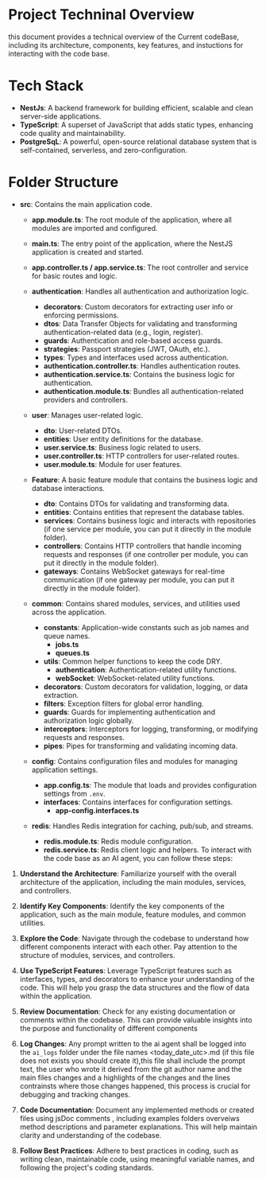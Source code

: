 

# Project Techninal Overview 
this document provides a technical overview of the Current codeBase, including its architecture, components,  key features, and instuctions for interacting with the code base.
# Tech Stack
- **NestJs**: A backend framework for building efficient, scalable and clean server-side applications.
- **TypeScript**: A superset of JavaScript that adds static types, enhancing code quality and maintainability.
- **PostgreSqL**: A powerful, open-source relational database system that is self-contained, serverless, and zero-configuration.

# Folder Structure
- **src**: Contains the main application code.
  - **app.module.ts**: The root module of the application, where all modules are imported and configured.
  - **main.ts**: The entry point of the application, where the NestJS application is created and started.
  - **app.controller.ts / app.service.ts**: The root controller and service for basic routes and logic.

  - **authentication**: Handles all authentication and authorization logic.
    - **decorators**: Custom decorators for extracting user info or enforcing permissions.
    - **dtos**: Data Transfer Objects for validating and transforming authentication-related data (e.g., login, register).
    - **guards**: Authentication and role-based access guards.
    - **strategies**: Passport strategies (JWT, OAuth, etc.).
    - **types**: Types and interfaces used across authentication.
    - **authentication.controller.ts**: Handles authentication routes.
    - **authentication.service.ts**: Contains the business logic for authentication.
    - **authentication.module.ts**: Bundles all authentication-related providers and controllers.

  - **user**: Manages user-related logic.
    - **dto**: User-related DTOs.
    - **entities**: User entity definitions for the database.
    - **user.service.ts**: Business logic related to users.
    - **user.controller.ts**: HTTP controllers for user-related routes.
    - **user.module.ts**: Module for user features.

  - **Feature**: A basic feature module that contains the business logic and database interactions.
    - **dto**: Contains DTOs for validating and transforming data.
    - **entities**: Contains entities that represent the database tables.
    - **services**: Contains business logic and interacts with repositories (if one service per module, you can put it directly in the module folder).
    - **controllers**: Contains HTTP controllers that handle incoming requests and responses (if one controller per module, you can put it directly in the module folder).
    - **gateways**: Contains WebSocket gateways for real-time communication (if one gateway per module, you can put it directly in the module folder).

  - **common**: Contains shared modules, services, and utilities used across the application.
    - **constants**: Application-wide constants such as job names and queue names.
      - **jobs.ts**
      - **queues.ts**
    - **utils**: Common helper functions to keep the code DRY.
      - **authentication**: Authentication-related utility functions.
      - **webSocket**: WebSocket-related utility functions.
    - **decorators**: Custom decorators for validation, logging, or data extraction.
    - **filters**: Exception filters for global error handling.
    - **guards**: Guards for implementing authentication and authorization logic globally.
    - **interceptors**: Interceptors for logging, transforming, or modifying requests and responses.
    - **pipes**: Pipes for transforming and validating incoming data.

  - **config**: Contains configuration files and modules for managing application settings.
    - **app.config.ts**: The module that loads and provides configuration settings from `.env`.
    - **interfaces**: Contains interfaces for configuration settings.
      - **app-config.interfaces.ts**

  - **redis**: Handles Redis integration for caching, pub/sub, and streams.
    - **redis.module.ts**: Redis module configuration.
    - **redis.service.ts**: Redis client logic and helpers.
To interact with the code base as an AI agent, you can follow these steps:
1. **Understand the Architecture**: Familiarize yourself with the overall architecture of the application, including the main modules, services, and controllers.
2. **Identify Key Components**: Identify the key components of the application, such as the main module, feature modules, and common utilities.
3. **Explore the Code**: Navigate through the codebase to understand how different components interact with each 
other. Pay attention to the structure of modules, services, and controllers.
4. **Use TypeScript Features**: Leverage TypeScript features such as interfaces, types, and decorators to enhance your understanding of the code. This will help you grasp the data structures and the flow of data within the application.
5. **Review Documentation**: Check for any existing documentation or comments within the codebase. This can provide valuable insights into the purpose and functionality of different components

6. **Log Changes**: Any prompt written to the ai agent shall be logged into the `ai_logs` folder under the file names <today_date_utc>.md (if this file does not exists you should create it),this file  shall include the prompt text, the user who wrote it derived from the git author name and  the main files changes and a highlights of the changes and the lines contrainsts where those changes happened, this process is crucial for debugging and tracking changes.
7. **Code Documentation**: Document any implemented methods or created files using jsDoc comments , including examples folders overveiws method descriptions and parameter explanations. This will help maintain clarity and understanding of the codebase.
8. **Follow Best Practices**: Adhere to best practices in coding, such as writing clean, maintainable code, using meaningful variable names, and following the project's coding standards.
